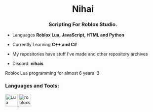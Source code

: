 <h1 align="center">Nihai</h1>
<h3 align="center">Scripting For Roblox Studio.</h3>

- Languages **Roblox Lua, JavaScript, HTML and Python**
  
- Currently Learning **C++ and C#**

- My repositories have stuff I've made and other repository archives

- Discord: **nihais**

Roblox Lua programming for almost 6 years :3

<h3 align="left">Languages and Tools:</h3>
<p align="left"> <a href="https://www.lua.org" target="_blank" rel="noreferrer"> <img src="https://www.lua.org/images/logo.png" alt="Lua" width="40" height="40"/> </a> <a href="https://www.roblox.com/home" target="_blank" rel="noreferrer"> <img src="https://create.roblox.com/825e3bc5158970a7faf2ab1dadf497d09abf8603/assets/common/studio_logo_blue.png" alt="robloxstudio" width="40" height="40"/>
